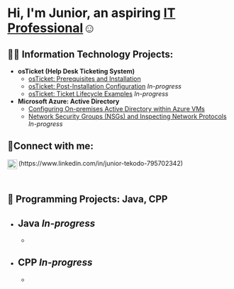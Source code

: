 <h1>Hi, I'm Junior, an aspiring <a href="https://www.linkedin.com/in/junior-tekodo-795702342">IT Professional</a>☺</h1>

<h2>👨‍💻 Information Technology Projects:</h2>

- <b>osTicket (Help Desk Ticketing System)</b>
  - [osTicket: Prerequisites and Installation](https://github.com/jtdev-25/osticket-installation.setup)
  - [osTicket: Post-Installation Configuration](https://github.com/jtdev-25/post-install-config) *In-progress*
  - [osTicket: Ticket Lifecycle Examples](https://github.com/jtdev-25/ticket-lifecycle) *In-progress*
- <b>Microsoft Azure: Active Directory</b>
  - [Configuring On-premises Active Directory within Azure VMs](https://github.com/jtdev-25/active-directory-summary)
  - [Network Security Groups (NSGs) and Inspecting Network Protocols](https://github.com/jtdev-25/azure-network-protocols) *In-progress*

<h2>🤳Connect with me:</h2>

<img align="left" alt="Junior | LinkedIn" width="22px" src="https://cdn.jsdelivr.net/npm/simple-icons@v3/icons/linkedin.svg" />
<p>(https://www.linkedin.com/in/junior-tekodo-795702342)</p>

<br><h2>🧩 Programming Projects: Java, CPP</h2>

- Java *In-progress*
  - 
  - 
- CPP *In-progress*
  - 
  - 
